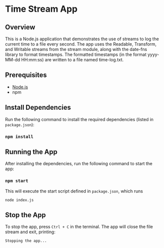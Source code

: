 # Time Stream App

## Overview

This is a Node.js application that demonstrates the use of streams to log the current time to a file every second. The
app uses the Readable, Transform, and Writable streams from the stream module, along with the date-fns library to format
timestamps. The formatted timestamps (in the format yyyy-MM-dd HH:mm:ss) are written to a file named time-log.txt.

## Prerequisites

- [Node.js](https://nodejs.org/)
- npm

## Install Dependencies

Run the following command to install the required dependencies (listed in `package.json`):

### `npm install`

## Running the App

After installing the dependencies, run the following command to start the app:

### `npm start`

This will execute the start script defined in  `package.json`, which runs

```
node index.js
```

## Stop the App

To stop the app, press `Ctrl + C` in the terminal. The app will close the file stream and exit, printing:
```
Stopping the app...
```
